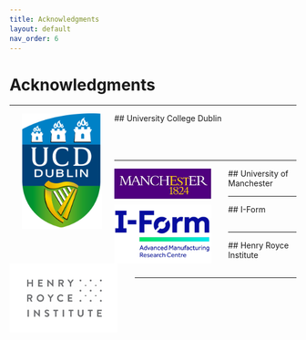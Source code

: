 ```yaml
---
title: Acknowledgments
layout: default
nav_order: 6
---
```



# Acknowledgments

---
<img align="left" width="140" style="padding-right:22px;padding-left:22px" src="images/UCD.png"/>
## University College Dublin

<br> 
<br> 
<br> 
<br> 

---
<img align="left" width="170" style="padding-right:30px;padding-top:30;" src="images/UoM.png"/>
## University of Manchester

<br> 

---
<img align="left" width="170" style="padding-right:30px" src="images/iform.png"/>
## I-Form

<br> 
<br> 

---
<img align="left" width="190" style="padding-right:30px" src="images/hrinstitute.png"/>
## Henry Royce Institute

<br> 
<br> 

---
<br>
<br>